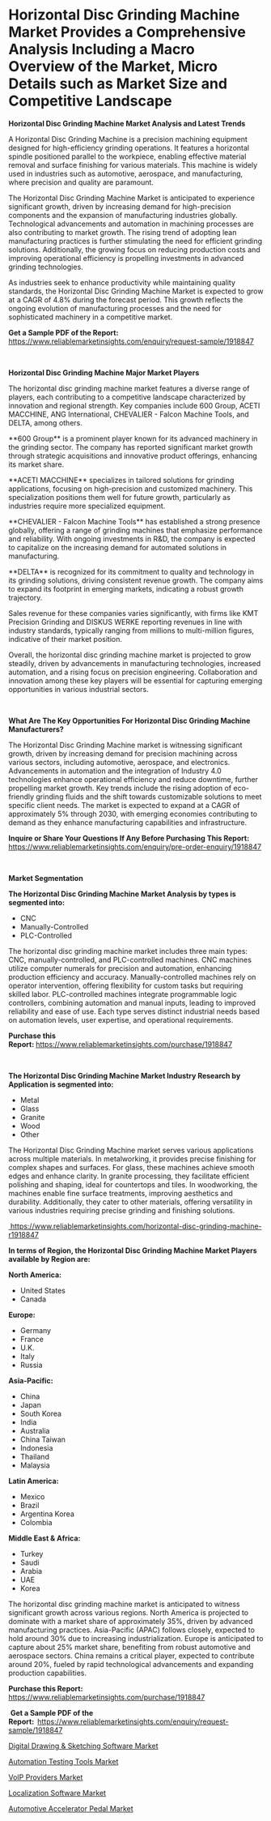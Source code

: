<p><h1>Horizontal Disc Grinding Machine Market Provides a Comprehensive Analysis Including a Macro Overview of the Market, Micro Details such as Market Size and Competitive Landscape</h1></p><p><strong>Horizontal Disc Grinding Machine Market Analysis and Latest Trends</strong></p>
<p><p>A Horizontal Disc Grinding Machine is a precision machining equipment designed for high-efficiency grinding operations. It features a horizontal spindle positioned parallel to the workpiece, enabling effective material removal and surface finishing for various materials. This machine is widely used in industries such as automotive, aerospace, and manufacturing, where precision and quality are paramount.</p><p>The Horizontal Disc Grinding Machine Market is anticipated to experience significant growth, driven by increasing demand for high-precision components and the expansion of manufacturing industries globally. Technological advancements and automation in machining processes are also contributing to market growth. The rising trend of adopting lean manufacturing practices is further stimulating the need for efficient grinding solutions. Additionally, the growing focus on reducing production costs and improving operational efficiency is propelling investments in advanced grinding technologies. </p><p>As industries seek to enhance productivity while maintaining quality standards, the Horizontal Disc Grinding Machine Market is expected to grow at a CAGR of 4.8% during the forecast period. This growth reflects the ongoing evolution of manufacturing processes and the need for sophisticated machinery in a competitive market.</p></p>
<p><strong>Get a Sample PDF of the Report:&nbsp;</strong> <a href="https://www.reliablemarketinsights.com/enquiry/request-sample/1918847?utm_campaign=1580&utm_medium=2&utm_source=Github&utm_content=ia&utm_term=24102024&utm_id=horizontal-disc-grinding-machine">https://www.reliablemarketinsights.com/enquiry/request-sample/1918847</a></p>
<p>&nbsp;</p>
<p><strong>Horizontal Disc Grinding Machine Major Market Players</strong></p>
<p><p>The horizontal disc grinding machine market features a diverse range of players, each contributing to a competitive landscape characterized by innovation and regional strength. Key companies include 600 Group, ACETI MACCHINE, ANG International, CHEVALIER - Falcon Machine Tools, and DELTA, among others.</p><p>**600 Group** is a prominent player known for its advanced machinery in the grinding sector. The company has reported significant market growth through strategic acquisitions and innovative product offerings, enhancing its market share.</p><p>**ACETI MACCHINE** specializes in tailored solutions for grinding applications, focusing on high-precision and customized machinery. This specialization positions them well for future growth, particularly as industries require more specialized equipment. </p><p>**CHEVALIER - Falcon Machine Tools** has established a strong presence globally, offering a range of grinding machines that emphasize performance and reliability. With ongoing investments in R&D, the company is expected to capitalize on the increasing demand for automated solutions in manufacturing.</p><p>**DELTA** is recognized for its commitment to quality and technology in its grinding solutions, driving consistent revenue growth. The company aims to expand its footprint in emerging markets, indicating a robust growth trajectory.</p><p>Sales revenue for these companies varies significantly, with firms like KMT Precision Grinding and DISKUS WERKE reporting revenues in line with industry standards, typically ranging from millions to multi-million figures, indicative of their market position.</p><p>Overall, the horizontal disc grinding machine market is projected to grow steadily, driven by advancements in manufacturing technologies, increased automation, and a rising focus on precision engineering. Collaboration and innovation among these key players will be essential for capturing emerging opportunities in various industrial sectors.</p></p>
<p>&nbsp;</p>
<p><strong>What Are The Key Opportunities For Horizontal Disc Grinding Machine Manufacturers?</strong></p>
<p><p>The Horizontal Disc Grinding Machine market is witnessing significant growth, driven by increasing demand for precision machining across various sectors, including automotive, aerospace, and electronics. Advancements in automation and the integration of Industry 4.0 technologies enhance operational efficiency and reduce downtime, further propelling market growth. Key trends include the rising adoption of eco-friendly grinding fluids and the shift towards customizable solutions to meet specific client needs. The market is expected to expand at a CAGR of approximately 5% through 2030, with emerging economies contributing to demand as they enhance manufacturing capabilities and infrastructure.</p></p>
<p><strong>Inquire or Share Your Questions If Any Before Purchasing This Report:</strong> <a href="https://www.reliablemarketinsights.com/enquiry/pre-order-enquiry/1918847?utm_campaign=1580&utm_medium=2&utm_source=Github&utm_content=ia&utm_term=24102024&utm_id=horizontal-disc-grinding-machine">https://www.reliablemarketinsights.com/enquiry/pre-order-enquiry/1918847</a></p>
<p>&nbsp;</p>
<p><strong>Market Segmentation</strong></p>
<p><strong>The Horizontal Disc Grinding Machine Market Analysis by types is segmented into:</strong></p>
<p><ul><li>CNC</li><li>Manually-Controlled</li><li>PLC-Controlled</li></ul></p>
<p><p>The horizontal disc grinding machine market includes three main types: CNC, manually-controlled, and PLC-controlled machines. CNC machines utilize computer numerals for precision and automation, enhancing production efficiency and accuracy. Manually-controlled machines rely on operator intervention, offering flexibility for custom tasks but requiring skilled labor. PLC-controlled machines integrate programmable logic controllers, combining automation and manual inputs, leading to improved reliability and ease of use. Each type serves distinct industrial needs based on automation levels, user expertise, and operational requirements.</p></p>
<p><strong>Purchase this Report:&nbsp;</strong><a href="https://www.reliablemarketinsights.com/purchase/1918847?utm_campaign=1580&utm_medium=2&utm_source=Github&utm_content=ia&utm_term=24102024&utm_id=horizontal-disc-grinding-machine">https://www.reliablemarketinsights.com/purchase/1918847</a></p>
<p>&nbsp;</p>
<p><strong>The Horizontal Disc Grinding Machine Market Industry Research by Application is segmented into:</strong></p>
<p><ul><li>Metal</li><li>Glass</li><li>Granite</li><li>Wood</li><li>Other</li></ul></p>
<p><p>The Horizontal Disc Grinding Machine market serves various applications across multiple materials. In metalworking, it provides precise finishing for complex shapes and surfaces. For glass, these machines achieve smooth edges and enhance clarity. In granite processing, they facilitate efficient polishing and shaping, ideal for countertops and tiles. In woodworking, the machines enable fine surface treatments, improving aesthetics and durability. Additionally, they cater to other materials, offering versatility in various industries requiring precise grinding and finishing solutions.</p></p>
<p><a href="https://www.reliablemarketinsights.com/horizontal-disc-grinding-machine-r1918847?utm_campaign=1580&utm_medium=2&utm_source=Github&utm_content=ia&utm_term=24102024&utm_id=horizontal-disc-grinding-machine">&nbsp;https://www.reliablemarketinsights.com/horizontal-disc-grinding-machine-r1918847</a></p>
<p><strong>In terms of Region, the Horizontal Disc Grinding Machine Market Players available by Region are:</strong></p>
<p>
    <p> <strong> North America: </strong>
        <ul>
            <li>United States</li>
            <li>Canada</li>
        </ul>
        </p> 
    <p> <strong> Europe: </strong>
        <ul>
            <li>Germany</li>
            <li>France</li>
            <li>U.K.</li>
            <li>Italy</li>
            <li>Russia</li>
        </ul>
        </p> 
    <p> <strong> Asia-Pacific: </strong>
        <ul>
            <li>China</li>
            <li>Japan</li>
            <li>South Korea</li>
            <li>India</li>
            <li>Australia</li>
            <li>China Taiwan</li>
            <li>Indonesia</li>
            <li>Thailand</li>
            <li>Malaysia</li>
        </ul>
        </p> 
    <p> <strong> Latin America: </strong>
        <ul>
            <li>Mexico</li>
            <li>Brazil</li>
            <li>Argentina Korea</li>
            <li>Colombia</li>
        </ul>
        </p> 
    <p> <strong> Middle East & Africa: </strong>
        <ul>
            <li>Turkey</li>
            <li>Saudi</li>
            <li>Arabia</li>
            <li>UAE</li>
            <li>Korea</li>
        </ul>
    </p>
    </p>
<p><p>The horizontal disc grinding machine market is anticipated to witness significant growth across various regions. North America is projected to dominate with a market share of approximately 35%, driven by advanced manufacturing practices. Asia-Pacific (APAC) follows closely, expected to hold around 30% due to increasing industrialization. Europe is anticipated to capture about 25% market share, benefiting from robust automotive and aerospace sectors. China remains a critical player, expected to contribute around 20%, fueled by rapid technological advancements and expanding production capabilities.</p></p>
<p><strong>Purchase this Report: </strong><a href="https://www.reliablemarketinsights.com/purchase/1918847?utm_campaign=1580&utm_medium=2&utm_source=Github&utm_content=ia&utm_term=24102024&utm_id=horizontal-disc-grinding-machine">https://www.reliablemarketinsights.com/purchase/1918847</a></p>
<p>&nbsp;<strong>Get a Sample PDF of the Report:&nbsp;&nbsp;</strong><a href="https://www.reliablemarketinsights.com/enquiry/request-sample/1918847?utm_campaign=1580&utm_medium=2&utm_source=Github&utm_content=ia&utm_term=24102024&utm_id=horizontal-disc-grinding-machine">https://www.reliablemarketinsights.com/enquiry/request-sample/1918847</a></p>
<p><strong></strong></p>
<p><p><a href="https://www.linkedin.com/pulse/digital-drawing-sketching-software-market-size-share-analysis-tbcrc?utm_campaign=1580&utm_medium=2&utm_source=Github&utm_content=ia&utm_term=24102024&utm_id=horizontal-disc-grinding-machine">Digital Drawing & Sketching Software Market</a></p><p><a href="https://www.linkedin.com/pulse/global-automation-testing-tools-market-opportunities-forecast-fej4c?utm_campaign=1580&utm_medium=2&utm_source=Github&utm_content=ia&utm_term=24102024&utm_id=horizontal-disc-grinding-machine">Automation Testing Tools Market</a></p><p><a href="https://www.linkedin.com/pulse/voip-providers-market-size-growth-trends-statistics-forecasts-yxlgc?utm_campaign=1580&utm_medium=2&utm_source=Github&utm_content=ia&utm_term=24102024&utm_id=horizontal-disc-grinding-machine">VoIP Providers Market</a></p><p><a href="https://www.linkedin.com/pulse/localization-software-market-research-report-forecast-growth-diarc?utm_campaign=1580&utm_medium=2&utm_source=Github&utm_content=ia&utm_term=24102024&utm_id=horizontal-disc-grinding-machine">Localization Software Market</a></p><p><a href="https://github.com/irfadac/Market-Research-Report-List-5/blob/main/automotive-accelerator-pedal-market.md?utm_campaign=1580&utm_medium=2&utm_source=Github&utm_content=ia&utm_term=24102024&utm_id=horizontal-disc-grinding-machine">Automotive Accelerator Pedal Market</a></p></p>